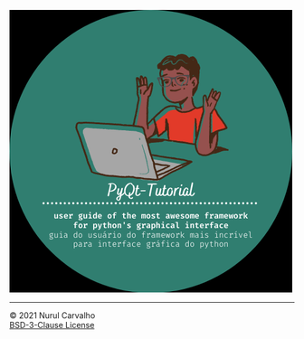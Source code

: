 ![pyqt-tutorial-logo](./img/pyqt-tutorial.png)

---

&copy; 2021 Nurul Carvalho \
[BSD-3-Clause License](./LICENSE)
